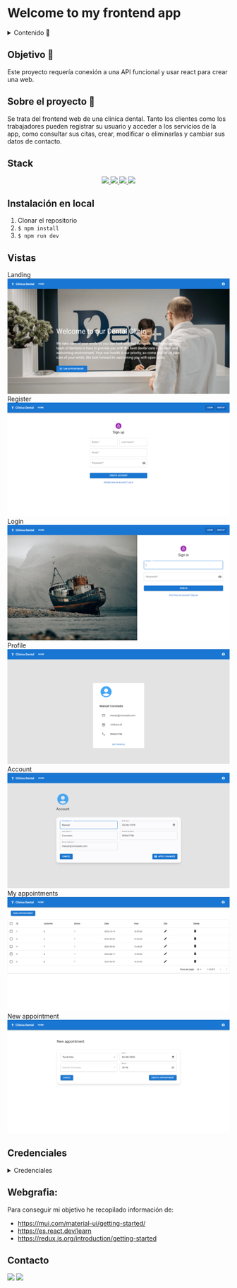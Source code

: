 # Welcome to my frontend app

<details>
  <summary>Contenido 📝</summary>
  <ol>
    <li><a href="#objetivo-🎯">Objetivo</a></li>
    <li><a href="#sobre-el-proyecto-🔎">Sobre el proyecto</a></li>
    <!-- <li><a href="#deploy-🚀">Deploy</a></li> -->
    <li><a href="#stack">Stack</a></li>
    <li><a href="#instalación-en-local">Instalación</a></li>
    <li><a href="#vistas">Vistas</a></li>
    <li><a href="#credenciales">Credenciales</a></li>
    <!-- <li><a href="#futuras-funcionalidades">Futuras funcionalidades</a></li> -->
    <li><a href="#webgrafia">Webgrafia</a></li>
    <li><a href="#contacto">Contacto</a></li>
  </ol>
</details>

## Objetivo 🎯

Este proyecto requería conexión a una API funcional y usar react para crear una web.

## Sobre el proyecto 🔎

Se trata del frontend web de una clinica dental. Tanto los clientes como los trabajadores pueden registrar su usuario y acceder a los servicios de la app, como consultar sus citas, crear, modificar o eliminarlas y cambiar sus datos de contacto.

<!-- ## Deploy 🚀
<div align="center">
    <a href="https://www.google.com"><strong>Url a producción </strong></a>🚀🚀🚀
</div> -->

## Stack

<div align="center">
<a href="https://www.reactjs.com/">
    <img src= "https://img.shields.io/badge/React-20232A?style=for-the-badge&logo=react&logoColor=61DAFB"/>
</a>
<a href="https://redux-toolkit.js.org/">
    <img src= "https://img.shields.io/badge/redux-%23593d88.svg?style=for-the-badge&logo=redux&logoColor=white"/>
</a>
<a href="https://mui.com/">
    <img src= "https://img.shields.io/badge/MUI-%230081CB.svg?style=for-the-badge&logo=mui&logoColor=white"/>
</a>
<a href="https://developer.mozilla.org/es/docs/Web/JavaScript">
    <img src= "https://img.shields.io/badge/javascipt-EFD81D?style=for-the-badge&logo=javascript&logoColor=black"/>
</a>
 </div>

## Instalación en local

1. Clonar el repositorio
2. `$ npm install`
3. `$ npm run dev`

## Vistas

Landing
<img src="./public/img/home.png">
Register
<img src="./public/img/SignUp.png">
Login
<img src="./public/img/Login.png">
Profile
<img src="./public/img/Profile.png">
Account
<img src="./public/img/Account.png">
My appointments
<img src="./public/img/MyAppointments.png">
New appointment
<img src="./public/img/NewAppointment.png">

## Credenciales

<details>
<summary>Credenciales</summary>

- AUTH

  - LOGIN

  Como doctor:

  ```js
          email: manuel@coronado.com,
          password: 12345678
  ```

  Como usuario:

  ```js
          email: terrill@hills.com,
          password: 12345678
  ```

  Como admin:

  ```js
          email: admin@admin.com,
          password: 12345678
  ```

  </details>

<!-- ## Futuras funcionalidades
✅ Vista actualizar rutinas
⬜ Filtar por nombre de rutina
⬜ Validaciones de campos en crear rutina
⬜ ...   -->

## Webgrafia:

Para conseguir mi objetivo he recopilado información de:

- https://mui.com/material-ui/getting-started/
- https://es.react.dev/learn
- https://redux.js.org/introduction/getting-started

## Contacto

<a href = "mailto:adrianapardo1998@gmail.com"><img src="https://img.shields.io/badge/Gmail-C6362C?style=for-the-badge&logo=gmail&logoColor=white" target="_blank"></a>
<a href="https://www.linkedin.com/in/adriana-pardo-diez/" target="_blank"><img src="https://img.shields.io/badge/-LinkedIn-%230077B5?style=for-the-badge&logo=linkedin&logoColor=white" target="_blank"></a>

</p>
